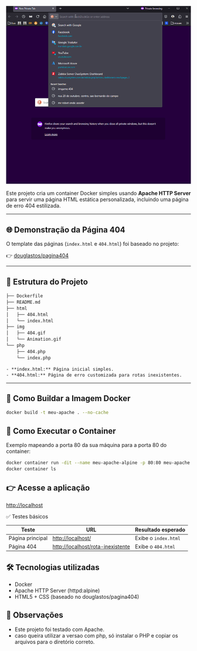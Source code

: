 <!-- markdownlint-disable MD033 -->
<!-- markdownlint-disable MD045 -->
<!-- markdownlint-disable MD041 -->

<tr>
    <td><img src="https://raw.githubusercontent.com/douglastos/docker-apache-pagina404/refs/heads/main/img/Animation.gif" width="800" /></td>
</tr>

Este projeto cria um container Docker simples usando **Apache HTTP Server** para servir uma página HTML estática personalizada, incluindo uma página de erro 404 estilizada.

---

## 🌐 Demonstração da Página 404

O template das páginas (`index.html` e `404.html`) foi baseado no projeto:

👉 [douglastos/pagina404](https://github.com/douglastos/docker-apache-pagina404)

---

## 📂 Estrutura do Projeto

```bash
├── Dockerfile
├── README.md
├── html
│   ├── 404.html
│   └── index.html
├── img
│   ├── 404.gif
│   └── Animation.gif
└── php
    ├── 404.php
    └── index.php

```

```ymal
- **index.html:** Página inicial simples.
- **404.html:** Página de erro customizada para rotas inexistentes.
```

---

## 🐳 Como Buildar a Imagem Docker

```bash
docker build -t meu-apache . --no-cache  
```

## 🚀 Como Executar o Container

Exemplo mapeando a porta 80 da sua máquina para a porta 80 do container:

```bash
docker container run -dit --name meu-apache-alpine -p 80:80 meu-apache 
docker container ls
```

## 👉 Acesse a aplicação

[http://localhost](http://localhost)

✅ Testes básicos

| Teste           | URL                                                                 | Resultado esperado  |
| --------------- | ------------------------------------------------------------------- | ------------------- |
| Página principal | [http://localhost/](http://localhost/)                             | Exibe o `index.html` |
| Página 404       | [http://localhost/rota-inexistente](http://localhost/rota-inexistente) | Exibe o `404.html`   |

## 🛠️ Tecnologias utilizadas

- Docker
- Apache HTTP Server (httpd:alpine)
- HTML5 + CSS (baseado no douglastos/pagina404)

## 📝 Observações

- Este projeto foi testado com Apache.
- caso queira utilizar a versao com php, só instalar o PHP e copiar os arquivos para o diretório correto.
